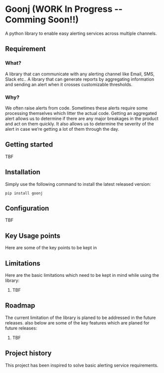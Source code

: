 # Goonj  (WORK In Progress -- Comming Soon!!)
A python library to enable easy alerting services across multiple channels. 

## Requirement

### What?
A library that can communicate with any alerting channel like Email, SMS, Slack etc.. 
A library that can generate reports by aggregating information and sending an alert when it crosses customizable thresholds.
 
### Why?
We often raise alerts from code. Sometimes these alerts require some processing themselves which litter the actual code.
Getting an aggregated alert allows us to determine if there are any major breakages in the product and act on them quickly. It also allows us to determine the severity of the alert in case we’re getting a lot of them through the day.
 
## Getting started

TBF

## Installation

Simply use the following command to install the latest released version:

    pip install goonj
    
## Configuration 

TBF

## Key Usage points

Here are some of the key points to be kept in 

## Limitations

Here are the basic limitations which need to be kept in mind while using the library:
1. TBF

## Roadmap

The current limitation of the library is planed to be addressed in the future releases.
also below are some of the key features which are planed for future releases:
1. TBF

## Project history

This project has been inspired to solve basic alerting service requirements.


[1]: TBF
